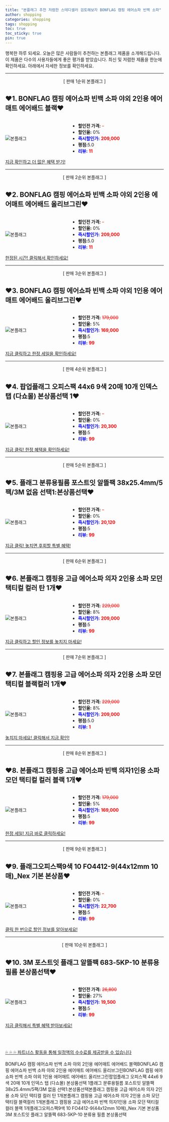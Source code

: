 ```yaml
---
title: "본플래그 추천 저렴한 스테디셀러 검토해보자 BONFLAG 캠핑 에어쇼파 빈백 소파"
author: shopping
categories: shopping
tags: shopping
toc: true
toc_sticky: true
pin: true
---
```

행복한 하루 되세요. 오늘은 많은 사람들이 추천하는 본플래그 제품을 소개해드립니다. 이 제품은 다수의 사용자들에게 좋은 평가를 받았습니다. 최신 및 저렴한 제품을 한눈에 확인하세요. 아래에서 자세한 정보를 확인하세요.

---
<p class="toplist" style="margin: 0 auto; display: block; width: fit-content;">[ 판매 1순위 본플래그 ]</p>

<h2><strong>❤️1. BONFLAG 캠핑 에어쇼파 빈백 소파 야외 2인용 에어매트 에어배드 블랙❤️</strong></h2>

<div style="display: flex; align-items: center;">
    <div style="flex: 0.4;">
        <img src="https://thumbnail8.coupangcdn.com/thumbnails/remote/230x230ex/image/vendor_inventory/fc03/c31677d03e80ca52fd153106b9199b94132ffd3ef37d881efbfd5c3c9333.jpg" alt="본플래그" style="max-width: 100%;">
    </div>
    <div style="flex: 0.6; margin-left: 10px;">
        <ul>
            <li><strong>할인전 가격:</strong> <del style="color: red;">-</del></li>
            <li><strong>할인율:</strong> 0%</li>
            <li><span style='color:blue'><strong>즉시할인가:</strong></span> <span style='color:red'><strong>209,000</strong></span></li>
            <li><strong>평점:</strong>5.0</li>
            <li><span style='color:blue'><strong>리뷰:</strong></span> <span style='color:red'><strong>11</strong></span></li>
        </ul>
    </div>
</div>
<div class="center">
    <a href="https://selin100587001.github.io?lptag=AF9450613&subid=githubio&pageKey=7597489443&traceid=V0-153&itemId=20089933859&vendorItemId=88240984538" class="myButton">
        지금 확인하고 더 많은 혜택 받기!
    </a>
</div>


---
<p class="toplist" style="margin: 0 auto; display: block; width: fit-content;">[ 판매 2순위 본플래그 ]</p>

<h2><strong>❤️2. BONFLAG 캠핑 에어쇼파 빈백 소파 야외 2인용 에어매트 에어배드 올리브그린❤️</strong></h2>

<div style="display: flex; align-items: center;">
    <div style="flex: 0.4;">
        <img src="https://thumbnail8.coupangcdn.com/thumbnails/remote/230x230ex/image/vendor_inventory/fc03/c31677d03e80ca52fd153106b9199b94132ffd3ef37d881efbfd5c3c9333.jpg" alt="본플래그" style="max-width: 100%;">
    </div>
    <div style="flex: 0.6; margin-left: 10px;">
        <ul>
            <li><strong>할인전 가격:</strong> <del style="color: red;">-</del></li>
            <li><strong>할인율:</strong> 0%</li>
            <li><span style='color:blue'><strong>즉시할인가:</strong></span> <span style='color:red'><strong>209,000</strong></span></li>
            <li><strong>평점:</strong>5.0</li>
            <li><span style='color:blue'><strong>리뷰:</strong></span> <span style='color:red'><strong>11</strong></span></li>
        </ul>
    </div>
</div>
<div class="center">
    <a href="https://selin100587001.github.io?lptag=AF9450613&subid=githubio&pageKey=7597489443&traceid=V0-153&itemId=20089933857&vendorItemId=88240984531" class="myButton">
        한정된 시간! 클릭해서 확인하세요!
    </a>
</div>


---
<p class="toplist" style="margin: 0 auto; display: block; width: fit-content;">[ 판매 3순위 본플래그 ]</p>

<h2><strong>❤️3. BONFLAG 캠핑 에어쇼파 빈백 소파 야외 1인용 에어매트 에어배드 올리브그린❤️</strong></h2>

<div style="display: flex; align-items: center;">
    <div style="flex: 0.4;">
        <img src="https://thumbnail10.coupangcdn.com/thumbnails/remote/230x230ex/image/vendor_inventory/b236/e6ecaf44b7dc50672744135ada0295336e2fbe2110a9dea9c6b2e8d8d3c6.jpg" alt="본플래그" style="max-width: 100%;">
    </div>
    <div style="flex: 0.6; margin-left: 10px;">
        <ul>
            <li><strong>할인전 가격:</strong> <del style="color: red;">179,000</del></li>
            <li><strong>할인율:</strong> 5%</li>
            <li><span style='color:blue'><strong>즉시할인가:</strong></span> <span style='color:red'><strong>169,000</strong></span></li>
            <li><strong>평점:</strong>5</li>
            <li><span style='color:blue'><strong>리뷰:</strong></span> <span style='color:red'><strong>99</strong></span></li>
        </ul>
    </div>
</div>
<div class="center">
    <a href="https://selin100587001.github.io?lptag=AF9450613&subid=githubio&pageKey=8186062354&traceid=V0-153&itemId=23410857160&vendorItemId=90516176255" class="myButton">
        지금 클릭하고 한정 세일을 확인하세요!
    </a>
</div>


---
<p class="toplist" style="margin: 0 auto; display: block; width: fit-content;">[ 판매 4순위 본플래그 ]</p>

<h2><strong>❤️4. 팝업플래그 오피스팩 44x6 9색 20매 10개 인덱스 탭 (다쇼몰) 본상품선택 1❤️</strong></h2>

<div style="display: flex; align-items: center;">
    <div style="flex: 0.4;">
        <img src="https://thumbnail8.coupangcdn.com/thumbnails/remote/230x230ex/image/vendor_inventory/4884/d1e19642d3644fc0379974dae8cb9101ebc710e8fa0f20a98d2f7d42120e.jpg" alt="본플래그" style="max-width: 100%;">
    </div>
    <div style="flex: 0.6; margin-left: 10px;">
        <ul>
            <li><strong>할인전 가격:</strong> <del style="color: red;">-</del></li>
            <li><strong>할인율:</strong> 0%</li>
            <li><span style='color:blue'><strong>즉시할인가:</strong></span> <span style='color:red'><strong>20,300</strong></span></li>
            <li><strong>평점:</strong>5</li>
            <li><span style='color:blue'><strong>리뷰:</strong></span> <span style='color:red'><strong>99</strong></span></li>
        </ul>
    </div>
</div>
<div class="center">
    <a href="https://selin100587001.github.io?lptag=AF9450613&subid=githubio&pageKey=7949550375&traceid=V0-153&itemId=21933970793&vendorItemId=90790054194" class="myButton">
        지금 클릭! 한정 혜택을 확인하세요!
    </a>
</div>


---
<p class="toplist" style="margin: 0 auto; display: block; width: fit-content;">[ 판매 5순위 본플래그 ]</p>

<h2><strong>❤️5. 플래그 분류용필름 포스트잇 알뜰팩 38x25.4mm/5팩/3M 없음 선택1:본상품선택❤️</strong></h2>

<div style="display: flex; align-items: center;">
    <div style="flex: 0.4;">
        <img src="https://thumbnail9.coupangcdn.com/thumbnails/remote/230x230ex/image/vendor_inventory/62cb/268c6370becd7bf95991dadea5a2d36b1124ebb3a562c82f115332ccd00c.jpg" alt="본플래그" style="max-width: 100%;">
    </div>
    <div style="flex: 0.6; margin-left: 10px;">
        <ul>
            <li><strong>할인전 가격:</strong> <del style="color: red;">-</del></li>
            <li><strong>할인율:</strong> 0%</li>
            <li><span style='color:blue'><strong>즉시할인가:</strong></span> <span style='color:red'><strong>20,120</strong></span></li>
            <li><strong>평점:</strong>5</li>
            <li><span style='color:blue'><strong>리뷰:</strong></span> <span style='color:red'><strong>99</strong></span></li>
        </ul>
    </div>
</div>
<div class="center">
    <a href="https://selin100587001.github.io?lptag=AF9450613&subid=githubio&pageKey=6928716720&traceid=V0-153&itemId=16758292321&vendorItemId=85654168704" class="myButton">
        지금 클릭! 놓치면 후회할 특별 혜택!
    </a>
</div>


---
<p class="toplist" style="margin: 0 auto; display: block; width: fit-content;">[ 판매 6순위 본플래그 ]</p>

<h2><strong>❤️6. 본플래그 캠핑용 고급 에어소파 의자 2인용 소파 모던 택티컬 컬러 탄 1개❤️</strong></h2>

<div style="display: flex; align-items: center;">
    <div style="flex: 0.4;">
        <img src="https://thumbnail6.coupangcdn.com/thumbnails/remote/230x230ex/image/vendor_inventory/17a1/cccc1f2ec291e15e3b9a1d69f25b3392b967dff56e4aa76f7ff3d832bc40.jpg" alt="본플래그" style="max-width: 100%;">
    </div>
    <div style="flex: 0.6; margin-left: 10px;">
        <ul>
            <li><strong>할인전 가격:</strong> <del style="color: red;">229,000</del></li>
            <li><strong>할인율:</strong> 8%</li>
            <li><span style='color:blue'><strong>즉시할인가:</strong></span> <span style='color:red'><strong>209,000</strong></span></li>
            <li><strong>평점:</strong>5</li>
            <li><span style='color:blue'><strong>리뷰:</strong></span> <span style='color:red'><strong>99</strong></span></li>
        </ul>
    </div>
</div>
<div class="center">
    <a href="https://selin100587001.github.io?lptag=AF9450613&subid=githubio&pageKey=7903245345&traceid=V0-153&itemId=21665830101&vendorItemId=88716422795" class="myButton">
        지금 클릭하고 할인 정보를 놓치지 마세요!
    </a>
</div>


---
<p class="toplist" style="margin: 0 auto; display: block; width: fit-content;">[ 판매 7순위 본플래그 ]</p>

<h2><strong>❤️7. 본플래그 캠핑용 고급 에어소파 의자 2인용 소파 모던 택티컬 블랙컬러 1개❤️</strong></h2>

<div style="display: flex; align-items: center;">
    <div style="flex: 0.4;">
        <img src="https://thumbnail6.coupangcdn.com/thumbnails/remote/230x230ex/image/vendor_inventory/17a1/cccc1f2ec291e15e3b9a1d69f25b3392b967dff56e4aa76f7ff3d832bc40.jpg" alt="본플래그" style="max-width: 100%;">
    </div>
    <div style="flex: 0.6; margin-left: 10px;">
        <ul>
            <li><strong>할인전 가격:</strong> <del style="color: red;">229,000</del></li>
            <li><strong>할인율:</strong> 8%</li>
            <li><span style='color:blue'><strong>즉시할인가:</strong></span> <span style='color:red'><strong>209,000</strong></span></li>
            <li><strong>평점:</strong>5.0</li>
            <li><span style='color:blue'><strong>리뷰:</strong></span> <span style='color:red'><strong>1</strong></span></li>
        </ul>
    </div>
</div>
<div class="center">
    <a href="https://selin100587001.github.io?lptag=AF9450613&subid=githubio&pageKey=7903237718&traceid=V0-153&itemId=21665794583&vendorItemId=88716388171" class="myButton">
        놓치지 마세요! 클릭해서 지금 확인!
    </a>
</div>


---
<p class="toplist" style="margin: 0 auto; display: block; width: fit-content;">[ 판매 8순위 본플래그 ]</p>

<h2><strong>❤️8. 본플래그 캠핑용 고급 에어소파 빈백 의자1인용 소파 모던 택티컬 컬러 블랙 1개❤️</strong></h2>

<div style="display: flex; align-items: center;">
    <div style="flex: 0.4;">
        <img src="https://thumbnail8.coupangcdn.com/thumbnails/remote/230x230ex/image/vendor_inventory/0cc6/042c84174b273debc8bfd456786708b7f0cd13a99e9e55f69ebfe2c6666f.jpg" alt="본플래그" style="max-width: 100%;">
    </div>
    <div style="flex: 0.6; margin-left: 10px;">
        <ul>
            <li><strong>할인전 가격:</strong> <del style="color: red;">179,000</del></li>
            <li><strong>할인율:</strong> 5%</li>
            <li><span style='color:blue'><strong>즉시할인가:</strong></span> <span style='color:red'><strong>169,000</strong></span></li>
            <li><strong>평점:</strong>5</li>
            <li><span style='color:blue'><strong>리뷰:</strong></span> <span style='color:red'><strong>99</strong></span></li>
        </ul>
    </div>
</div>
<div class="center">
    <a href="https://selin100587001.github.io?lptag=AF9450613&subid=githubio&pageKey=8198099802&traceid=V0-153&itemId=23489684812&vendorItemId=90516150458" class="myButton">
        한정 세일! 지금 바로 클릭하세요!
    </a>
</div>


---
<p class="toplist" style="margin: 0 auto; display: block; width: fit-content;">[ 판매 9순위 본플래그 ]</p>

<h2><strong>❤️9. 플래그오피스팩9색 10 FO4412-9(44x12mm 10매)_Nex 기본 본상품❤️</strong></h2>

<div style="display: flex; align-items: center;">
    <div style="flex: 0.4;">
        <img src="https://thumbnail8.coupangcdn.com/thumbnails/remote/230x230ex/image/vendor_inventory/740a/8002be1d4279ef22d6d84f30687e887a7b26407b2d6cd8a2259f712a662b.jpg" alt="본플래그" style="max-width: 100%;">
    </div>
    <div style="flex: 0.6; margin-left: 10px;">
        <ul>
            <li><strong>할인전 가격:</strong> <del style="color: red;">-</del></li>
            <li><strong>할인율:</strong> 0%</li>
            <li><span style='color:blue'><strong>즉시할인가:</strong></span> <span style='color:red'><strong>22,700</strong></span></li>
            <li><strong>평점:</strong>5</li>
            <li><span style='color:blue'><strong>리뷰:</strong></span> <span style='color:red'><strong>99</strong></span></li>
        </ul>
    </div>
</div>
<div class="center">
    <a href="https://selin100587001.github.io?lptag=AF9450613&subid=githubio&pageKey=7156714733&traceid=V0-153&itemId=18003242887&vendorItemId=89660060244" class="myButton">
        클릭 한 번으로 할인 정보를 알아보세요!
    </a>
</div>


---
<p class="toplist" style="margin: 0 auto; display: block; width: fit-content;">[ 판매 10순위 본플래그 ]</p>

<h2><strong>❤️10. 3M 포스트잇 플래그 알뜰팩 683-5KP-10 분류용 필름 본상품선택❤️</strong></h2>

<div style="display: flex; align-items: center;">
    <div style="flex: 0.4;">
        <img src="https://thumbnail9.coupangcdn.com/thumbnails/remote/230x230ex/image/vendor_inventory/848c/a53c2739aba3e578cf53cce5b26664d0fe64ae208714b9c64b44b8b0d2fa.jpg" alt="본플래그" style="max-width: 100%;">
    </div>
    <div style="flex: 0.6; margin-left: 10px;">
        <ul>
            <li><strong>할인전 가격:</strong> <del style="color: red;">26,800</del></li>
            <li><strong>할인율:</strong> 27%</li>
            <li><span style='color:blue'><strong>즉시할인가:</strong></span> <span style='color:red'><strong>19,500</strong></span></li>
            <li><strong>평점:</strong>5</li>
            <li><span style='color:blue'><strong>리뷰:</strong></span> <span style='color:red'><strong>99</strong></span></li>
        </ul>
    </div>
</div>
<div class="center">
    <a href="https://selin100587001.github.io?lptag=AF9450613&subid=githubio&pageKey=6965618804&traceid=V0-153&itemId=16973183571&vendorItemId=84149946687" class="myButton">
        지금 클릭해서 특별 혜택 받아보세요!
    </a>
</div>

<br><br><br>[💦 💦 💦 파트너스 활동을 통해 일정액의 수수료를 제공받을 수 있습니다](https://link.coupang.com/a/bcpT2c)<br><br>BONFLAG 캠핑 에어쇼파 빈백 소파 야외 2인용 에어매트 에어배드 블랙BONFLAG 캠핑 에어쇼파 빈백 소파 야외 2인용 에어매트 에어배드 올리브그린BONFLAG 캠핑 에어쇼파 빈백 소파 야외 1인용 에어매트 에어배드 올리브그린팝업플래그 오피스팩 44x6 9색 20매 10개 인덱스 탭 (다쇼몰) 본상품선택 1플래그 분류용필름 포스트잇 알뜰팩 38x25.4mm/5팩/3M 없음 선택1:본상품선택본플래그 캠핑용 고급 에어소파 의자 2인용 소파 모던 택티컬 컬러 탄 1개본플래그 캠핑용 고급 에어소파 의자 2인용 소파 모던 택티컬 블랙컬러 1개본플래그 캠핑용 고급 에어소파 빈백 의자1인용 소파 모던 택티컬 컬러 블랙 1개플래그오피스팩9색 10 FO4412-9(44x12mm 10매)_Nex 기본 본상품3M 포스트잇 플래그 알뜰팩 683-5KP-10 분류용 필름 본상품선택